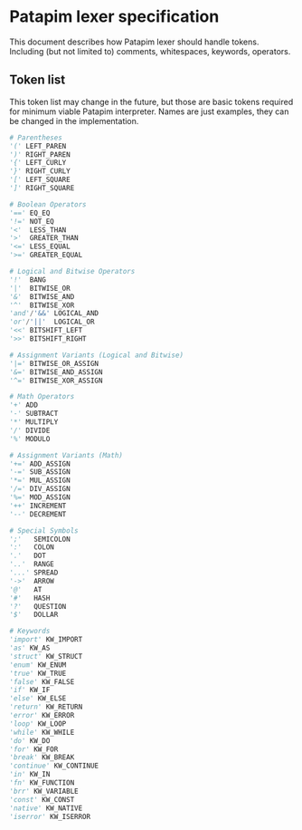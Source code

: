 # Patapim lexer specification
This document describes how Patapim lexer should handle tokens.
Including (but not limited to) comments, whitespaces, keywords, operators.

## Token list
This token list may change in the future, but those are basic tokens
required for minimum viable Patapim interpreter.
Names are just examples, they can be changed in the implementation.
```python
# Parentheses
'(' LEFT_PAREN
')' RIGHT_PAREN
'{' LEFT_CURLY
'}' RIGHT_CURLY
'[' LEFT_SQUARE
']' RIGHT_SQUARE

# Boolean Operators
'==' EQ_EQ
'!=' NOT_EQ
'<'  LESS_THAN
'>'  GREATER_THAN
'<=' LESS_EQUAL
'>=' GREATER_EQUAL

# Logical and Bitwise Operators
'!'  BANG
'|'  BITWISE_OR
'&'  BITWISE_AND
'^'  BITWISE_XOR
'and'/'&&' LOGICAL_AND
'or'/'||'  LOGICAL_OR
'<<' BITSHIFT_LEFT
'>>' BITSHIFT_RIGHT

# Assignment Variants (Logical and Bitwise)
'|=' BITWISE_OR_ASSIGN
'&=' BITWISE_AND_ASSIGN
'^=' BITWISE_XOR_ASSIGN

# Math Operators
'+' ADD
'-' SUBTRACT
'*' MULTIPLY
'/' DIVIDE
'%' MODULO

# Assignment Variants (Math)
'+=' ADD_ASSIGN
'-=' SUB_ASSIGN
'*=' MUL_ASSIGN
'/=' DIV_ASSIGN
'%=' MOD_ASSIGN
'++' INCREMENT
'--' DECREMENT

# Special Symbols
';'   SEMICOLON
':'   COLON
'.'   DOT
'..'  RANGE
'...' SPREAD
'->'  ARROW
'@'   AT
'#'   HASH
'?'   QUESTION
'$'   DOLLAR

# Keywords
'import' KW_IMPORT
'as' KW_AS
'struct' KW_STRUCT
'enum' KW_ENUM
'true' KW_TRUE
'false' KW_FALSE
'if' KW_IF
'else' KW_ELSE
'return' KW_RETURN
'error' KW_ERROR
'loop' KW_LOOP
'while' KW_WHILE
'do' KW_DO
'for' KW_FOR
'break' KW_BREAK
'continue' KW_CONTINUE
'in' KW_IN
'fn' KW_FUNCTION
'brr' KW_VARIABLE
'const' KW_CONST
'native' KW_NATIVE
'iserror' KW_ISERROR
```
